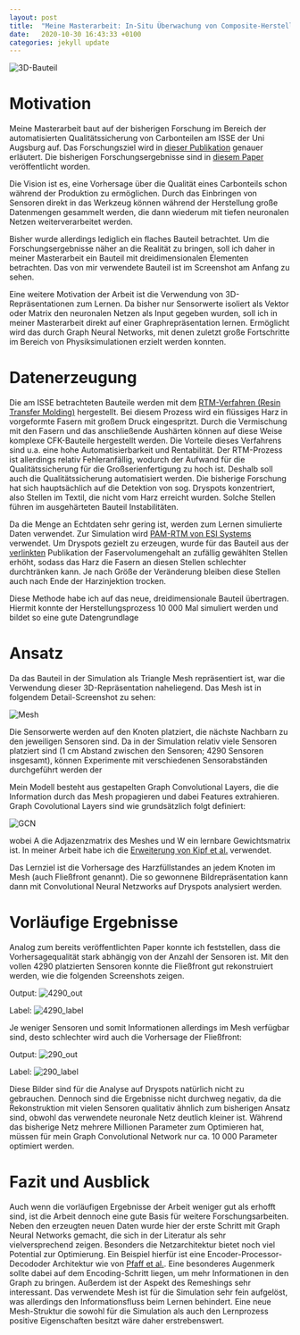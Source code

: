 ```yaml
---
layout: post
title:  "Meine Masterarbeit: In-Situ Überwachung von Composite-Herstellungsprozessen mit tiefen neuronalen Netzen auf der Basis von 3D-Repräsentationen"
date:   2020-10-30 16:43:33 +0100
categories: jekyll update
---
```


![3D-Bauteil](/assets/part_full.png)

# Motivation

Meine Masterarbeit baut auf der bisherigen Forschung im Bereich der automatisierten Qualitätssicherung von Carbonteilen am ISSE der Uni Augsburg auf. Das Forschungsziel wird in [dieser Publikation](https://www.researchgate.net/publication/326423156_Transfer_Learning_for_Optimization_of_Carbon_Fiber_Reinforced_Polymer_Production) genauer erläutert. Die bisherigen Forschungsergebnisse sind in [diesem Paper](https://www.researchgate.net/publication/341908239_FlowFrontNet_Improving_Carbon_Composite_Manufacturing_with_CNNs) veröffentlicht worden.

Die Vision ist es, eine Vorhersage über die Qualität eines Carbonteils schon während der Produktion zu ermöglichen. Durch das Einbringen von Sensoren direkt in das Werkzeug können während der Herstellung große Datenmengen gesammelt werden, die dann wiederum mit tiefen neuronalen Netzen weiterverarbeitet werden. 

Bisher wurde allerdings lediglich ein flaches Bauteil betrachtet. Um die Forschungsergebnisse näher an die Realität zu bringen, soll ich daher in meiner Masterarbeit ein Bauteil mit dreidimensionalen Elementen betrachten. Das von mir verwendete Bauteil ist im Screenshot am Anfang zu sehen.

Eine weitere Motivation der Arbeit ist die Verwendung von 3D-Repräsentationen zum Lernen. Da bisher nur Sensorwerte isoliert als Vektor oder Matrix den neuronalen Netzen als Input gegeben wurden, soll ich in meiner Masterarbeit direkt auf einer Graphrepräsentation lernen. Ermöglicht wird das durch Graph Neural Networks, mit denen zuletzt große Fortschritte im Bereich von Physiksimulationen erzielt werden konnten. 

# Datenerzeugung

Die am ISSE betrachteten Bauteile werden mit dem [RTM-Verfahren (Resin Transfer Molding)](https://en.wikipedia.org/wiki/Transfer_molding) hergestellt. Bei diesem Prozess wird ein flüssiges Harz in vorgeformte Fasern mit großem Druck eingespritzt. Durch die Vermischung mit den Fasern und das anschließende Aushärten können auf diese Weise komplexe CFK-Bauteile hergestellt werden. Die Vorteile dieses Verfahrens sind u.a. eine hohe Automatisierbarkeit und Rentabilität. Der RTM-Prozess ist allerdings relativ Fehleranfällig, wodurch der Aufwand für die Qualitätssicherung für die Großserienfertigung zu hoch ist. Deshalb soll auch die Qualitätssicherung automatisiert werden. Die bisherige Forschung hat sich hauptsächlich auf die Detektion von sog. Dryspots konzentriert, also Stellen im Textil, die nicht vom Harz erreicht wurden. Solche Stellen führen im ausgehärteten Bauteil Instabilitäten. 

Da die Menge an Echtdaten sehr gering ist, werden zum Lernen simulierte Daten verwendet. Zur Simulation wird [PAM-RTM von ESI Systems](https://www.esi-group.com/products/composites) verwendet. Um Dryspots gezielt zu erzeugen, wurde für das Bauteil aus der [verlinkten](https://www.researchgate.net/publication/341908239_FlowFrontNet_Improving_Carbon_Composite_Manufacturing_with_CNNs) Publikation  der Faservolumengehalt an zufällig gewählten Stellen erhöht, sodass das Harz die Fasern an diesen Stellen schlechter durchtränken kann. Je nach Größe der Veränderung bleiben diese Stellen auch nach Ende der Harzinjektion trocken.

Diese Methode habe ich auf das neue, dreidimensionale Bauteil übertragen. Hiermit konnte der Herstellungsprozess 10 000 Mal simuliert werden und bildet so eine gute Datengrundlage

# Ansatz
Da das Bauteil in der Simulation als Triangle Mesh repräsentiert ist, war die Verwendung dieser 3D-Repräsentation naheliegend. Das Mesh ist in folgendem Detail-Screenshot zu sehen: 

![Mesh](/assets/mesh_details2.png)

Die Sensorwerte werden auf den Knoten platziert, die nächste Nachbarn zu den jeweiligen Sensoren sind. Da in der Simulation relativ viele Sensoren platziert sind (1 cm Abstand zwischen den Sensoren; 4290 Sensoren insgesamt), können Experimente mit verschiedenen Sensorabständen durchgeführt werden der

Mein Modell besteht aus gestapelten Graph Convolutional Layers, die die Information durch das Mesh propagieren und dabei Features extrahieren. 
Graph Covolutional Layers sind wie grundsätzlich folgt definiert: 

![GCN](/assets/gcn.png)

wobei A die Adjazenzmatrix des Meshes und W ein lernbare Gewichtsmatrix ist. In meiner Arbeit habe ich die [Erweiterung von Kipf et al.](https://tkipf.github.io/graph-convolutional-networks/) verwendet. 

Das Lernziel ist die Vorhersage des Harzfüllstandes an jedem Knoten im Mesh (auch Fließfront genannt). Die so gewonnene Bildrepräsentation kann dann mit Convolutional Neural Netzworks auf Dryspots analysiert werden. 

# Vorläufige Ergebnisse 

Analog zum bereits veröffentlichten Paper konnte ich feststellen, dass die Vorhersagequalität stark abhängig von der Anzahl der Sensoren ist. Mit den vollen 4290 platzierten Sensoren konnte die Fließfront gut rekonstruiert werden, wie die folgenden Screenshots zeigen.

Output: ![4290_out](/assets/4290_ff_out.png)  

Label:  ![4290_label](/assets/4290_ff.png)

Je weniger Sensoren und somit Informationen allerdings im Mesh verfügbar sind, desto schlechter wird auch die Vorhersage der Fließfront: 

Output: ![290_out](/assets/290_ff_out.png)

Label: ![290_label](/assets/290_ff_out.png)


Diese Bilder sind für die Analyse auf Dryspots natürlich nicht zu gebrauchen. Dennoch sind die Ergebnisse nicht durchweg negativ, da die Rekonstruktion mit vielen Sensoren qualitativ ähnlich zum bisherigen Ansatz sind, obwohl das verwendete neuronale Netz deutlich kleiner ist. Während das bisherige Netz mehrere Millionen Parameter zum Optimieren hat, müssen für mein Graph Convolutional Network nur ca. 10 000 Parameter optimiert werden.

# Fazit und Ausblick

Auch wenn die vorläufigen Ergebnisse der Arbeit weniger gut als erhofft sind, ist die Arbeit dennoch eine gute Basis für weitere Forschungsarbeiten. Neben den erzeugten neuen Daten wurde hier der erste Schritt mit Graph Neural Networks gemacht, die sich in der Literatur als sehr vielversprechend zeigen. Besonders die Netzarchitektur bietet noch viel Potential zur Optimierung. Ein Beispiel hierfür ist eine Encoder-Processor-Decododer Architektur wie von [Pfaff et al.](https://arxiv.org/abs/2010.03409). Eine besonderes Augenmerk sollte dabei auf dem Encoding-Schritt liegen, um mehr Informationen in den Graph zu bringen. Außerdem ist der Aspekt des Remeshings sehr interessant. Das verwendete Mesh ist für die Simulation sehr fein aufgelöst, was allerdings den Informationsfluss beim Lernen behindert. Eine neue Mesh-Struktur die sowohl für die Simulation als auch den Lernprozess positive Eigenschaften besitzt wäre daher erstrebenswert.
